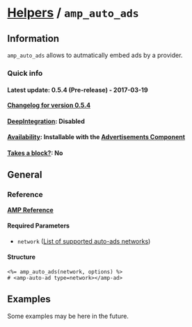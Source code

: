 
# [Helpers](https://github.com/jonhue/amphtml/tree/master/lib/amphtml/helpers/docs#amp-html-helpers) / `amp_auto_ads`


## Information

`amp_auto_ads` allows to autmatically embed ads by a provider.

### Quick info

#### Latest update: 0.5.4 (Pre-release) - 2017-03-19

[**Changelog for version 0.5.4**](https://github.com/jonhue/amphtml/blob/master/CHANGELOG.md#054-pre-release---2017-03-19)

#### [DeepIntegration](https://github.com/jonhue/amphtml/tree/master/lib/amphtml/helpers/docs#deepintegration-helpers): Disabled

#### [Availability](https://github.com/jonhue/amphtml/tree/master/lib/amphtml/helpers/docs#availability-of-helpers): Installable with the [Advertisements Component](https://github.com/jonhue/amphtml/tree/master/lib/amphtml/components/docs/ad.md)

#### [Takes a block?](https://github.com/jonhue/amphtml/tree/master/lib/amphtml/helpers/docs#takes-a-block): No

## General

### Reference

[**AMP Reference**](https://www.ampproject.org/docs/reference/components/ads/amp-auto-ads)

#### Required Parameters

* `network` ([List of supported auto-ads networks](https://www.ampproject.org/docs/reference/components/ads/amp-auto-ads#supported-ad-networks))

#### Structure

    <%= amp_auto_ads(network, options) %>
    # <amp-auto-ad type=network></amp-ad>


## Examples

Some examples may be here in the future.

